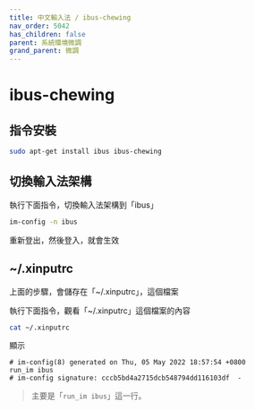 ```yaml
---
title: 中文輸入法 / ibus-chewing
nav_order: 5042
has_children: false
parent: 系統環境微調
grand_parent: 微調
---
```



# ibus-chewing


## 指令安裝

``` sh
sudo apt-get install ibus ibus-chewing
```


## 切換輸入法架構

執行下面指令，切換輸入法架構到「ibus」

``` sh
im-config -n ibus
```

重新登出，然後登入，就會生效


## ~/.xinputrc

上面的步驟，會儲存在「~/.xinputrc」，這個檔案

執行下面指令，觀看「~/.xinputrc」這個檔案的內容

``` sh
cat ~/.xinputrc
```

顯示

```
# im-config(8) generated on Thu, 05 May 2022 18:57:54 +0800
run_im ibus
# im-config signature: cccb5bd4a2715dcb548794dd116103df  -
```

> 主要是「`run_im ibus`」這一行。
